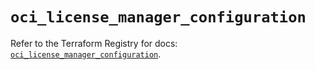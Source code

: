 # `oci_license_manager_configuration`

Refer to the Terraform Registry for docs: [`oci_license_manager_configuration`](https://registry.terraform.io/providers/oracle/oci/6.18.0/docs/resources/license_manager_configuration).
